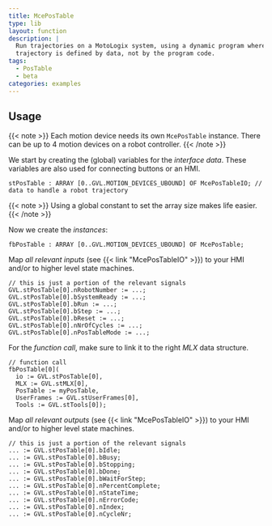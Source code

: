 ```yaml
---
title: McePosTable
type: lib
layout: function
description: |
  Run trajectories on a MotoLogix system, using a dynamic program where the 
  trajectory is defined by data, not by the program code.
tags: 
  - PosTable
  - beta
categories: examples
---
```


## Usage

{{< note >}}
Each motion device needs its own `McePosTable` instance.
There can be up to 4 motion devices on a robot controller.
{{< /note >}}

We start by creating the (global) variables for the *interface data*.
These variables are also used for connecting buttons or an HMI.

```iecst
stPosTable : ARRAY [0..GVL.MOTION_DEVICES_UBOUND] OF McePosTableIO; // data to handle a robot trajectory
```

{{< note >}}
Using a global constant to set the array size makes life easier.
{{< /note >}}

Now we create the *instances*:

```iecst
fbPosTable : ARRAY [0..GVL.MOTION_DEVICES_UBOUND] OF McePosTable;
```

Map *all relevant inputs* (see {{< link "McePosTableIO" >}})
to your HMI and/or to higher level state machines.

```iecst
// this is just a portion of the relevant signals
GVL.stPosTable[0].nRobotNumber := ...;
GVL.stPosTable[0].bSystemReady := ...;
GVL.stPosTable[0].bRun := ...;
GVL.stPosTable[0].bStep := ...;
GVL.stPosTable[0].bReset := ...;
GVL.stPosTable[0].nNrOfCycles := ...;
GVL.stPosTable[0].nPosTableMode := ...;
```

For the *function call*, make sure to link it to the right *MLX* data structure.

```iecst
// function call
fbPosTable[0](
  io := GVL.stPosTable[0],
  MLX := GVL.stMLX[0],
  PosTable := myPosTable,
  UserFrames := GVL.stUserFrames[0],
  Tools := GVL.stTools[0]);
```

Map *all relevant outputs* (see {{< link "McePosTableIO" >}})
to your HMI and/or to higher level state machines.

```iecst
// this is just a portion of the relevant signals
... := GVL.stPosTable[0].bIdle;
... := GVL.stPosTable[0].bBusy;
... := GVL.stPosTable[0].bStopping;
... := GVL.stPosTable[0].bDone;
... := GVL.stPosTable[0].bWaitForStep;
... := GVL.stPosTable[0].nPercentComplete;
... := GVL.stPosTable[0].nStateTime;
... := GVL.stPosTable[0].nErrorCode;
... := GVL.stPosTable[0].nIndex;
... := GVL.stPosTable[0].nCycleNr;
```
